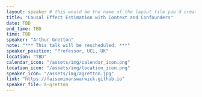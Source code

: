 ```yaml
---
layout: speaker # this would be the name of the layout file you'd create for events
title: "Causal Effect Estimation with Context and Confounders"
date: TBD
end_time: TBD
time: TBD
speaker: "Arthur Gretton"
note: "*** This talk will be rescheduled. ***"
speaker_position: "Professor, UCL, UK"
location: "TBD"
calendar_icon: "/assets/img/calendar_icon.png"
location_icon: "/assets/img/location_icon.png"
speaker_icon: "/assets/img/agretton.jpg"
link: "https://faiseminarswarwick.github.io"
speaker_file: a-gretton
---
```

